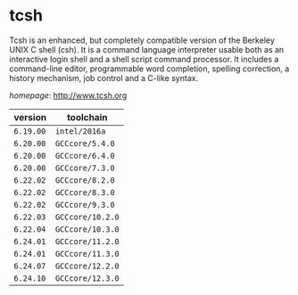 # tcsh

Tcsh is an enhanced, but completely compatible version of the Berkeley UNIX C shell (csh).   It is a command language interpreter usable both as an interactive login shell and a shell script command   processor. It includes a command-line editor, programmable word completion, spelling correction, a history   mechanism, job control and a C-like syntax.

*homepage*: <http://www.tcsh.org>

version | toolchain
--------|----------
``6.19.00`` | ``intel/2016a``
``6.20.00`` | ``GCCcore/5.4.0``
``6.20.00`` | ``GCCcore/6.4.0``
``6.20.00`` | ``GCCcore/7.3.0``
``6.22.02`` | ``GCCcore/8.2.0``
``6.22.02`` | ``GCCcore/8.3.0``
``6.22.02`` | ``GCCcore/9.3.0``
``6.22.03`` | ``GCCcore/10.2.0``
``6.22.04`` | ``GCCcore/10.3.0``
``6.24.01`` | ``GCCcore/11.2.0``
``6.24.01`` | ``GCCcore/11.3.0``
``6.24.07`` | ``GCCcore/12.2.0``
``6.24.10`` | ``GCCcore/12.3.0``

